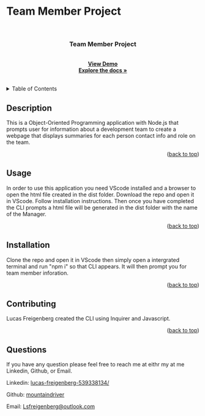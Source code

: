 # Team Member Project
  <!-- PROJECT LOGO -->
  <br />
  <div align="center">
    <a href="https://github.com/mountaindriver/Team-Profile-Generator">
      <!-- <img src="images/logo.png" alt="Logo" width="80" height="80"> -->
    </a>
  <h3 align="center">Team Member Project</h3>
    <p align="center">
       <br />
       <a href="https://drive.google.com/file/d/1wMxbvPgR9m7Hnizt86rLUEJkxaM75iX4/view"><strong>View Demo</strong></a>
       <br>
      <a href="https://github.com/mountaindriver/Team-Profile-Generator"><strong>Explore the docs »</strong></a>
      <br />
      <br />
    </p>
  </div>
  
  
  <!-- TABLE OF CONTENTS -->
  <details>
    <summary>Table of Contents</summary>
    <ol>
      <li><a href='#license'>License</a></li>
      <li><a href='#description'>Description</a></li>
      <li><a href='#Installation'>Installation</a></li>
      <li><a href='#usage'>Usage</a></li>
      <li><a href='#contributing'>Contributing</a></li>
      <li><a href='#questions'>Questions</a></li>
    </ol>
  </details>

  
  ## Description
  
  This is a Object-Oriented Programming application with Node.js that prompts user for information about a development team to create a webpage that displays summaries for each person contact info and role on the team.  
  
  <p align="right">(<a href="#readme-top">back to top</a>)</p>
  
  ## Usage
  
  In order to use this application you need VScode installed and a browser to open the html file created in the dist folder.  Download the repo and open it in VScode. Follow installation instructions.  Then once you have completed the CLI prompts a html file will be generated in the dist folder with the name of the Manager.
  
  <p align="right">(<a href="#readme-top">back to top</a>)</p>
  
  ## Installation
  
  Clone the repo and open it in VScode then simply open a intergrated terminal and run "npm i" so that CLI appears.  It will then prompt you for team member inforation.
  
  <p align="right">(<a href="#readme-top">back to top</a>)</p>
  
  
  
  ## Contributing
  
  Lucas Freigenberg created the CLI using Inquirer and Javascript.
  
  <p align="right">(<a href="#readme-top">back to top</a>)</p>

  
  ## Questions
  
  If you have any question please feel free to reach me at eithr my at me Linkedin, Github, or Email.
  <p align="left">Linkedin: <a href="#https://www.linkedin.com/in/lucas-freigenberg-539338134/">lucas-freigenberg-539338134/</a></p>
  <p align="left">Github: <a href="#https://github.com/mountaindriver">mountaindriver</a></p>
  <p align="left">Email: <a href="#Lsfreigenberg@outlook.com">Lsfreigenberg@outlook.com</a></p>